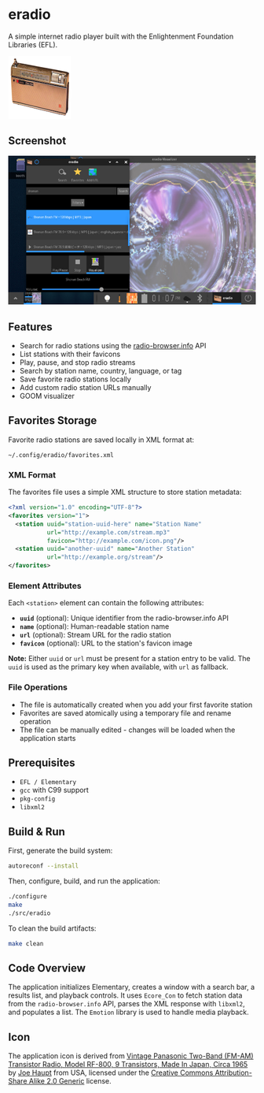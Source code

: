 # eradio

A simple internet radio player built with the Enlightenment Foundation Libraries (EFL).

![Application Icon](data/eradio.png)

## Screenshot

![Screenshot](shot1.jpg)


## Features

- Search for radio stations using the [radio-browser.info](http://radio-browser.info/) API
- List stations with their favicons
- Play, pause, and stop radio streams
- Search by station name, country, language, or tag
- Save favorite radio stations locally
- Add custom radio station URLs manually
- GOOM visualizer

## Favorites Storage

Favorite radio stations are saved locally in XML format at:
```
~/.config/eradio/favorites.xml
```

### XML Format

The favorites file uses a simple XML structure to store station metadata:

```xml
<?xml version="1.0" encoding="UTF-8"?>
<favorites version="1">
  <station uuid="station-uuid-here" name="Station Name"
           url="http://example.com/stream.mp3"
           favicon="http://example.com/icon.png"/>
  <station uuid="another-uuid" name="Another Station"
           url="http://example.org/stream"/>
</favorites>
```

### Element Attributes

Each `<station>` element can contain the following attributes:

- **`uuid`** (optional): Unique identifier from the radio-browser.info API
- **`name`** (optional): Human-readable station name
- **`url`** (optional): Stream URL for the radio station
- **`favicon`** (optional): URL to the station's favicon image

**Note:** Either `uuid` or `url` must be present for a station entry to be valid. The `uuid` is used as the primary key when available, with `url` as fallback.

### File Operations

- The file is automatically created when you add your first favorite station
- Favorites are saved atomically using a temporary file and rename operation
- The file can be manually edited - changes will be loaded when the application starts

## Prerequisites

- `EFL / Elementary`
- `gcc` with C99 support
- `pkg-config`
- `libxml2`

## Build & Run

First, generate the build system:

```bash
autoreconf --install
```

Then, configure, build, and run the application:

```bash
./configure
make
./src/eradio
```

To clean the build artifacts:

```bash
make clean
```

## Code Overview

The application initializes Elementary, creates a window with a search bar, a results list, and playback controls. It uses `Ecore_Con` to fetch station data from the `radio-browser.info` API, parses the XML response with `libxml2`, and populates a list. The `Emotion` library is used to handle media playback.

## Icon

The application icon is derived from [Vintage Panasonic Two-Band (FM-AM) Transistor Radio, Model RF-800, 9 Transistors, Made In Japan, Circa 1965](https://commons.wikimedia.org/wiki/File:Vintage_Panasonic_Two-Band_(FM-AM)_Transistor_Radio,_Model_RF-800,_9_Transistors,_Made_In_Japan,_Circa_1965_(14633774476).jpg) by [Joe Haupt](https://www.flickr.com/people/12039117@N08) from USA, licensed under the [Creative Commons Attribution-Share Alike 2.0 Generic](https://creativecommons.org/licenses/by-sa/2.0/deed.en) license.




